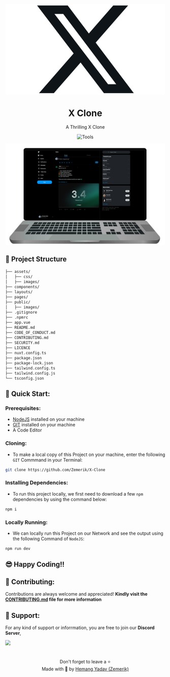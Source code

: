 <div align = "center">

<img src = "assets/images/x_logo.png" alt = "X Logo">

<h1>X Clone</h1>

<p>A Thrilling X Clone</p>

![Tools](https://skillicons.dev/icons?i=vue,javascript,typescript,nuxtjs,tailwindcss,nodejs,vscode,vercel,github&perline=25)

![Laptop Screenshot](assets/images/screenshot_laptop.png)

</div>

## 🚀 Project Structure

```text
├── assets/
│   ├── css/
│   ├── images/
├── components/
├── layouts/
├── pages/
├── public/
│   ├── images/
├── .gitignore
├── .npmrc
├── app.vue
├── README.md
├── CODE_OF_CONDUCT.md
├── CONTRIBUTING.md
├── SECURITY.md
├── LICENCE
├── nuxt.config.ts
├── package.json
├── package-lock.json
├── tailwind.config.ts
├── tailwind.config.js
└── tsconfig.json
```

## 🚀 Quick Start:

### Prerequisites:

- [NodeJS](https://nodejs.org) installed on your machine
- [GIT](https://git-scm.com) installed on your machine
- A Code Editor

### Cloning:

- To make a local copy of this Project on your machine, enter the following `GIT` Commmand in your Terminal:

```bash
git clone https://github.com/Zemerik/X-Clone
```

### Installing Dependencies:

- To run this project locally, we first need to download a few `npm` dependencies by using the command below:

```bash
npm i
```

### Locally Running:

- We can locally run this Project on our Network and see the output using the following Command of `NodeJS`:

```bash
npm run dev
```

## 😎 Happy Coding!!

## 🤝 Contributing:

Contributions are always welcome and appreciated! **Kindly visit the [CONTRIBUTING.md](https://github.com/Zemerik/X-Clone/blob/main/CONTRIBUTING.md) file for more information**


## 💁 Support:

For any kind of support or inforrmation, you are free to join our **Discord Server**,

<a href = "https://discord.gg/UF9KsmuGbr">
  <img src = "https://invidget.switchblade.xyz/UF9KsmuGbr">
</a>

#

<p align = "center">
  Don't forget to leave a ⭐
  <br>
  Made with 💖 by <a href = "https://github.com/Zemerik">Hemang Yadav (Zemerik)</a>
</p>